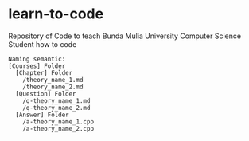 # learn-to-code
Repository of Code to teach Bunda Mulia University Computer Science Student how to code

```
Naming semantic:
[Courses] Folder
  [Chapter] Folder
    /theory_name_1.md
    /theory_name_2.md
  [Question] Folder
    /q-theory_name_1.md
    /q-theory_name_2.md
  [Answer] Folder
    /a-theory_name_1.cpp
    /a-theory_name_2.cpp   
```
